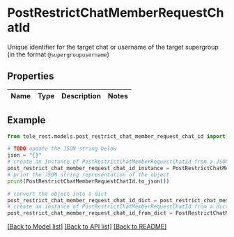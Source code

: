 # PostRestrictChatMemberRequestChatId

Unique identifier for the target chat or username of the target supergroup (in the format `@supergroupusername`)

## Properties

Name | Type | Description | Notes
------------ | ------------- | ------------- | -------------

## Example

```python
from tele_rest.models.post_restrict_chat_member_request_chat_id import PostRestrictChatMemberRequestChatId

# TODO update the JSON string below
json = "{}"
# create an instance of PostRestrictChatMemberRequestChatId from a JSON string
post_restrict_chat_member_request_chat_id_instance = PostRestrictChatMemberRequestChatId.from_json(json)
# print the JSON string representation of the object
print(PostRestrictChatMemberRequestChatId.to_json())

# convert the object into a dict
post_restrict_chat_member_request_chat_id_dict = post_restrict_chat_member_request_chat_id_instance.to_dict()
# create an instance of PostRestrictChatMemberRequestChatId from a dict
post_restrict_chat_member_request_chat_id_from_dict = PostRestrictChatMemberRequestChatId.from_dict(post_restrict_chat_member_request_chat_id_dict)
```
[[Back to Model list]](../README.md#documentation-for-models) [[Back to API list]](../README.md#documentation-for-api-endpoints) [[Back to README]](../README.md)


